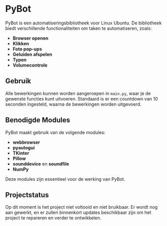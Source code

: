 # PyBot

PyBot is een automatiseringsbibliotheek voor Linux Ubuntu. De bibliotheek biedt verschillende functionaliteiten om taken te automatiseren, zoals:

- **Browser openen**
- **Klikken**
- **Foto pop-ups**
- **Geluiden afspelen**
- **Typen**
- **Volumecontrole**

## Gebruik

Alle bewerkingen kunnen worden aangeroepen in `main.py`, waar je de gewenste functies kunt uitvoeren. Standaard is er een countdown van 10 seconden ingesteld, waarna de bewerkingen worden uitgevoerd.

## Benodigde Modules

PyBot maakt gebruik van de volgende modules:

- **webbrowser**
- **pyautogui**
- **TKinter**
- **Pillow**
- **sounddevice** en **soundfile**
- **NumPy**

Deze modules zijn essentieel voor de werking van PyBot.

## Projectstatus

Op dit moment is het project niet voltooid en niet bruikbaar. Er wordt nog aan gewerkt, en er zullen binnenkort updates beschikbaar zijn om het project te repareren en verder te ontwikkelen.
